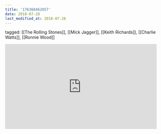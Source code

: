 ```yaml
---
title: '176368462057'
date: 2018-07-28
last_modified_at: 2018-07-28
---
```

tagged: [[The Rolling Stones]], [[Mick Jagger]], [[Keith Richards]], [[Charlie Watts]], [[Ronnie Wood]]
<iframe allow="accelerometer; autoplay; clipboard-write; encrypted-media; gyroscope; picture-in-picture" allowfullscreen="" frameborder="0" height="281" id="youtube_iframe" src="https://www.youtube.com/embed/vbVYMD1xNrI?feature=oembed&amp;enablejsapi=1&amp;origin=https://safe.txmblr.com&amp;wmode=opaque" width="500"></iframe>